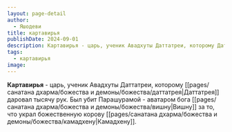 ```yaml
---
layout: page-detail
author:
  - Яшодеви
title: картавирья
publishDate: 2024-09-01
description: Картавирья - царь, ученик Авадхуты Даттатреи, которому Даттатрея даровал тысячу рук. Был убит Парашурамой - аватаром бога Вишну за то, что украл божественную корову Камадхену.
tags:
  - картавирья
image:
---
```

**Картавирья** - царь, ученик Авадхуты Даттатреи, которому [[pages/санатана дхарма/божества и демоны/божества/даттатрея|Даттатрея]] даровал тысячу рук. Был убит Парашурамой - аватаром бога [[pages/санатана дхарма/божества и демоны/божества/вишну|Вишну]] за то, что украл божественную корову [[pages/санатана дхарма/божества и демоны/божества/камадхену|Камадхену]].

